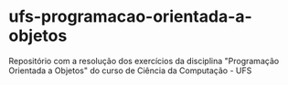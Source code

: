 # ufs-programacao-orientada-a-objetos
Repositório com a resolução dos exercícios da disciplina "Programação Orientada a Objetos" do curso de Ciência da Computação - UFS
